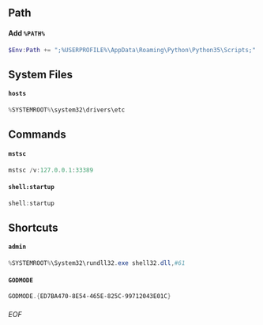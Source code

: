 ## Path
#### Add `%PATH%`
```PowerShell
$Env:Path += ";%USERPROFILE%\AppData\Roaming\Python\Python35\Scripts;"
```


## System Files
#### `hosts`
```PowerShell
%SYSTEMROOT%\system32\drivers\etc
```


## Commands
#### `mstsc`
```PowerShell
mstsc /v:127.0.0.1:33389
```
#### `shell:startup`
```PowerShell
shell:startup
```

## Shortcuts
#### `admin`
```PowerShell
%SYSTEMROOT%\System32\rundll32.exe shell32.dll,#61
```


#### `GODMODE`
```PowerShell
GODMODE.{ED7BA470-8E54-465E-825C-99712043E01C}
```

###### EOF
